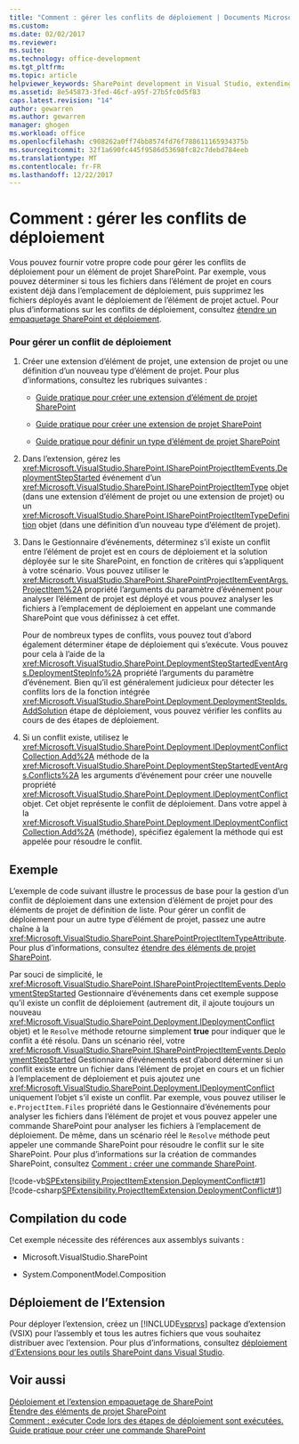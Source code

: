 ```yaml
---
title: "Comment : gérer les conflits de déploiement | Documents Microsoft"
ms.custom: 
ms.date: 02/02/2017
ms.reviewer: 
ms.suite: 
ms.technology: office-development
ms.tgt_pltfrm: 
ms.topic: article
helpviewer_keywords: SharePoint development in Visual Studio, extending deployment
ms.assetid: 8e545873-3fed-46cf-a95f-27b5fc0d5f83
caps.latest.revision: "14"
author: gewarren
ms.author: gewarren
manager: ghogen
ms.workload: office
ms.openlocfilehash: c908262a0ff74bb8574fd76f788611165934375b
ms.sourcegitcommit: 32f1a690fc445f9586d53698fc82c7debd784eeb
ms.translationtype: MT
ms.contentlocale: fr-FR
ms.lasthandoff: 12/22/2017
---
```

# <a name="how-to-handle-deployment-conflicts"></a>Comment : gérer les conflits de déploiement
  Vous pouvez fournir votre propre code pour gérer les conflits de déploiement pour un élément de projet SharePoint. Par exemple, vous pouvez déterminer si tous les fichiers dans l’élément de projet en cours existent déjà dans l’emplacement de déploiement, puis supprimez les fichiers déployés avant le déploiement de l’élément de projet actuel. Pour plus d’informations sur les conflits de déploiement, consultez [étendre un empaquetage SharePoint et déploiement](../sharepoint/extending-sharepoint-packaging-and-deployment.md).  
  
### <a name="to-handle-a-deployment-conflict"></a>Pour gérer un conflit de déploiement  
  
1.  Créer une extension d’élément de projet, une extension de projet ou une définition d’un nouveau type d’élément de projet. Pour plus d’informations, consultez les rubriques suivantes :  
  
    -   [Guide pratique pour créer une extension d’élément de projet SharePoint](../sharepoint/how-to-create-a-sharepoint-project-item-extension.md)  
  
    -   [Guide pratique pour créer une extension de projet SharePoint](../sharepoint/how-to-create-a-sharepoint-project-extension.md)  
  
    -   [Guide pratique pour définir un type d’élément de projet SharePoint](../sharepoint/how-to-define-a-sharepoint-project-item-type.md)  
  
2.  Dans l’extension, gérez les <xref:Microsoft.VisualStudio.SharePoint.ISharePointProjectItemEvents.DeploymentStepStarted> événement d’un <xref:Microsoft.VisualStudio.SharePoint.ISharePointProjectItemType> objet (dans une extension d’élément de projet ou une extension de projet) ou un <xref:Microsoft.VisualStudio.SharePoint.ISharePointProjectItemTypeDefinition> objet (dans une définition d’un nouveau type d’élément de projet).  
  
3.  Dans le Gestionnaire d’événements, déterminez s’il existe un conflit entre l’élément de projet est en cours de déploiement et la solution déployée sur le site SharePoint, en fonction de critères qui s’appliquent à votre scénario. Vous pouvez utiliser le <xref:Microsoft.VisualStudio.SharePoint.SharePointProjectItemEventArgs.ProjectItem%2A> propriété l’arguments du paramètre d’événement pour analyser l’élément de projet est déployé et vous pouvez analyser les fichiers à l’emplacement de déploiement en appelant une commande SharePoint que vous définissez à cet effet.  
  
     Pour de nombreux types de conflits, vous pouvez tout d’abord également déterminer étape de déploiement qui s’exécute. Vous pouvez pour cela à l’aide de la <xref:Microsoft.VisualStudio.SharePoint.DeploymentStepStartedEventArgs.DeploymentStepInfo%2A> propriété l’arguments du paramètre d’événement. Bien qu’il est généralement judicieux pour détecter les conflits lors de la fonction intégrée <xref:Microsoft.VisualStudio.SharePoint.Deployment.DeploymentStepIds.AddSolution> étape de déploiement, vous pouvez vérifier les conflits au cours de des étapes de déploiement.  
  
4.  Si un conflit existe, utilisez le <xref:Microsoft.VisualStudio.SharePoint.Deployment.IDeploymentConflictCollection.Add%2A> méthode de la <xref:Microsoft.VisualStudio.SharePoint.DeploymentStepStartedEventArgs.Conflicts%2A> les arguments d’événement pour créer une nouvelle propriété <xref:Microsoft.VisualStudio.SharePoint.Deployment.IDeploymentConflict> objet. Cet objet représente le conflit de déploiement. Dans votre appel à la <xref:Microsoft.VisualStudio.SharePoint.Deployment.IDeploymentConflictCollection.Add%2A> (méthode), spécifiez également la méthode qui est appelée pour résoudre le conflit.  
  
## <a name="example"></a>Exemple  
 L’exemple de code suivant illustre le processus de base pour la gestion d’un conflit de déploiement dans une extension d’élément de projet pour des éléments de projet de définition de liste. Pour gérer un conflit de déploiement pour un autre type d’élément de projet, passez une autre chaîne à la <xref:Microsoft.VisualStudio.SharePoint.SharePointProjectItemTypeAttribute>. Pour plus d’informations, consultez [étendre des éléments de projet SharePoint](../sharepoint/extending-sharepoint-project-items.md).  
  
 Par souci de simplicité, le <xref:Microsoft.VisualStudio.SharePoint.ISharePointProjectItemEvents.DeploymentStepStarted> Gestionnaire d’événements dans cet exemple suppose qu’il existe un conflit de déploiement (autrement dit, il ajoute toujours un nouveau <xref:Microsoft.VisualStudio.SharePoint.Deployment.IDeploymentConflict> objet) et le `Resolve` méthode retourne simplement **true** pour indiquer que le conflit a été résolu. Dans un scénario réel, votre <xref:Microsoft.VisualStudio.SharePoint.ISharePointProjectItemEvents.DeploymentStepStarted> Gestionnaire d’événements est d’abord déterminer si un conflit existe entre un fichier dans l’élément de projet en cours et un fichier à l’emplacement de déploiement et puis ajoutez une <xref:Microsoft.VisualStudio.SharePoint.Deployment.IDeploymentConflict> uniquement l’objet s’il existe un conflit. Par exemple, vous pouvez utiliser le `e.ProjectItem.Files` propriété dans le Gestionnaire d’événements pour analyser les fichiers dans l’élément de projet et vous pouvez appeler une commande SharePoint pour analyser les fichiers à l’emplacement de déploiement. De même, dans un scénario réel le `Resolve` méthode peut appeler une commande SharePoint pour résoudre le conflit sur le site SharePoint. Pour plus d’informations sur la création de commandes SharePoint, consultez [Comment : créer une commande SharePoint](../sharepoint/how-to-create-a-sharepoint-command.md).  
  
 [!code-vb[SPExtensibility.ProjectItemExtension.DeploymentConflict#1](../sharepoint/codesnippet/VisualBasic/deploymentconflict/extension/deploymentconflictextension.vb#1)]
 [!code-csharp[SPExtensibility.ProjectItemExtension.DeploymentConflict#1](../sharepoint/codesnippet/CSharp/deploymentconflict/extension/deploymentconflictextension.cs#1)]  
  
## <a name="compiling-the-code"></a>Compilation du code  
 Cet exemple nécessite des références aux assemblys suivants :  
  
-   Microsoft.VisualStudio.SharePoint  
  
-   System.ComponentModel.Composition  
  
## <a name="deploying-the-extension"></a>Déploiement de l’Extension  
 Pour déployer l’extension, créez un [!INCLUDE[vsprvs](../sharepoint/includes/vsprvs-md.md)] package d’extension (VSIX) pour l’assembly et tous les autres fichiers que vous souhaitez distribuer avec l’extension. Pour plus d’informations, consultez [déploiement d’Extensions pour les outils SharePoint dans Visual Studio](../sharepoint/deploying-extensions-for-the-sharepoint-tools-in-visual-studio.md).  
  
## <a name="see-also"></a>Voir aussi  
 [Déploiement et l’extension empaquetage de SharePoint](../sharepoint/extending-sharepoint-packaging-and-deployment.md)   
 [Étendre des éléments de projet SharePoint](../sharepoint/extending-sharepoint-project-items.md)   
 [Comment : exécuter Code lors des étapes de déploiement sont exécutées.](../sharepoint/how-to-run-code-when-deployment-steps-are-executed.md)   
 [Guide pratique pour créer une commande SharePoint](../sharepoint/how-to-create-a-sharepoint-command.md)  
  
  